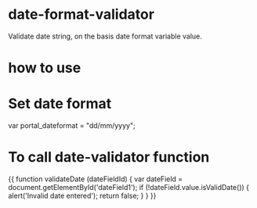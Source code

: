 # date-format-validator
Validate date string, on the basis date format variable value.

# how to use
# Set date format

var portal_dateformat = "dd/mm/yyyy";

# To call date-validator function
{{
function validateDate (dateFieldId) {
  var dateField = document.getElementById('dateField1');
  if (!dateField.value.isValidDate()) {
    alert('Invalid date entered');
    return false;
  }
}
}}
